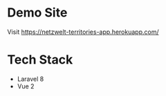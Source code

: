 # Demo Site

Visit <https://netzwelt-territories-app.herokuapp.com/>

# Tech Stack

* Laravel 8
* Vue 2